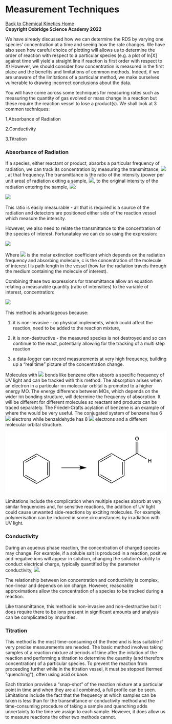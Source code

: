 # Measurement Techniques

[Back to Chemical Kinetics Home](./contents.md)<br /> **Copyright Oxbridge Science Academy 2022**



We have already discussed how we can determine the RDS by varying one species’ concentration at a time and seeing how the rate changes. We have also seen how careful choice of plotting will allows us to determine the order of reaction with respect to a particular species (e.g. a plot of ln⁡[X] against time will yield a straight line if reaction is first order with respect to X)
However, we should consider how concentration is measured in the first place and the benefits and limitations of common methods. Indeed, if we are unaware of the limitations of a particular method, we make ourselves vulnerable to drawing incorrect conclusions about the data.

You will have come across some techniques for measuring rates such as measuring the quantity of gas evolved or mass change in a reaction but these require the reaction vessel to lose a product(s). 
We shall look at 3 common techniques:

1.Absorbance of Radiation

2.Conductivity

3.Titration

### Absorbance of Radiation

If a species, either reactant or product, absorbs a particular frequency of radiation, we can track its concentration by measuring the transmittance, <img src="https://render.githubusercontent.com/render/math?math=\displaystyle T">, at that frequency.The transmittance is the ratio of the intensity (power per unit area) of radiation exiting a sample, <img src="https://render.githubusercontent.com/render/math?math=\displaystyle I">, to the original intensity of the radiation entering the sample, <img src="https://render.githubusercontent.com/render/math?math=\displaystyle I_0">:

<img src="https://render.githubusercontent.com/render/math?math=\displaystyle T = \frac{I}{I_0}">

This ratio is easily measurable - all that is required is a source of the radiation and detectors are positioned either side of the reaction vessel which measure the intensity. 

However, we also need to relate the transmittance to the concentration of the species of interest. Fortunataley we can do so using the expression:

<img src="https://render.githubusercontent.com/render/math?math=\displaystyle T = e^{-\epsilon c l}">

Where <img src="https://render.githubusercontent.com/render/math?math=\displaystyle \epsilon"> is the molar extinction coefficient which depends on the radiation frequency and absorbing molecule, c	is the concentration of the molecule of interest l is path length in the vessel (how far the radiation travels through the medium containing the molecule of interest).

Combining these two expressions for transmittance allow an equation relating a measurable quantity (ratio of intensities) to the variable of interest, concentration: 


<img src="https://render.githubusercontent.com/render/math?math=\displaystyle \frac{I}{I_0} = e^{-\epsilon c l}">


This method is advantageous because:

1.	it is non-invasive - no physical implements, which could affect the reaction, need to be added to the reaction mixture, 

2.	it is non-destructive - the measured species is not destroyed and so can continue to the react, potentially allowing for the tracking of a multi step reaction 

3.	a data-logger can record measurements at very high frequency, building up a “real time” picture of the concentration change. 

Molecules with <img src="https://render.githubusercontent.com/render/math?math=\displaystyle \pi"> bonds like benzene often absorb a specific frequency of UV light and can be tracked with this method. The absorption arises when an electron in a particular ππ molecular orbital is promoted to a higher energy MO. The energy difference between MOs, which depends on the wider ππ bonding structure, will determine the frequency of absorption. It will be different for different molecules so reactant and products can be traced separately. The Friedel-Crafts acylation of benzene is an example of where the would be very useful. The conjugated system of benzene has 6 <img src="https://render.githubusercontent.com/render/math?math=\displaystyle \pi"> electrons while benzaldehyde has 8 <img src="https://render.githubusercontent.com/render/math?math=\displaystyle \pi"> electrons and a different molecular orbital structure. 

![alt text](./figures/FC_Acylation.png)


Limitations include the complication when multiple species absorb at very similar frequencies and, for sensitive reactions, the addition of UV light could cause unwanted side-reactions by exciting molecules. For example, polymerisation can be induced in some circumstances by irradiation with UV light. 

### Conductivity 

During an aqueous phase reaction, the concentration of charged species may change. For example, if a soluble salt is produced in a reaction, positive and negative ions will appear in solution, changing the solution’s ability to conduct electrical charge, typically quantified by the parameter conductivity,  <img src="https://render.githubusercontent.com/render/math?math=\displaystyle \sigma">. 
 
The relationship between ion concentration and conductivity is complex, non-linear and depends on ion charge. However, reasonable approximations allow the concentration of a species to be tracked during a reaction. 
 
Like transmittance, this method is non-invasive and non-destructive but it does require there to be ions present in significant amounts and analysis can be complicated by impurities. 

### Titration

This method is the most time-consuming of the three and is less suitable if very precise measurements are needed. The basic method involves taking samples of a reaction mixture at periods of time after the initation of the reaction and performing a titration to determine the quantity (and therefore concentration) of a particular species. 
To prevent the reaction from proceeding further while in the titration vessel, it must be stopped (termed "quenching"), often using acid or base. 

Each titration provides a “snap-shot” of the reaction mixture at a particular point in time and when they are all combined, a full profile can be seen. 
Limitations include the fact that the frequency at which samples can be taken is less than for the transmittance or conductivity method and the time-consuming procedure of taking a sample and quenching adds uncertainty to the time we assign to each sample. However, it does allow us to measure reactions the other two methods cannot.

